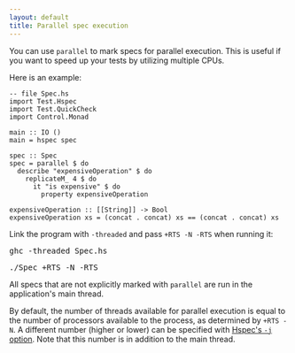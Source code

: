 ```yaml
---
layout: default
title: Parallel spec execution
---
```


You can use `parallel` to mark specs for parallel execution.  This is useful if
you want to speed up your tests by utilizing multiple CPUs.

Here is an example:

```hspec
-- file Spec.hs
import Test.Hspec
import Test.QuickCheck
import Control.Monad

main :: IO ()
main = hspec spec

spec :: Spec
spec = parallel $ do
  describe "expensiveOperation" $ do
    replicateM_ 4 $ do
      it "is expensive" $ do
        property expensiveOperation

expensiveOperation :: [[String]] -> Bool
expensiveOperation xs = (concat . concat) xs == (concat . concat) xs
```

Link the program with `-threaded` and pass `+RTS -N -RTS` when running it:

<pre>
<kbd class="shell-input">ghc -threaded Spec.hs</kbd>
</pre>


<pre>
<kbd class="shell-input">./Spec +RTS -N -RTS</kbd>
</pre>


All specs that are not explicitly marked with `parallel` are run in the
application's main thread.


By default, the number of threads available for parallel execution is equal to
the number of processors available to the process, as determined by
`+RTS -N`.  A different number (higher or lower) can be specified with
[Hspec's `-j` option](options.html).  Note that this number is in
addition to the main thread.
